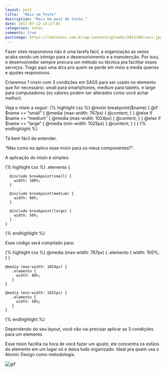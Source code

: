 ```yaml
---
layout: post
title:  "Mais um Teste"
description: "Mais Um post de teste."
date: 2017-07-22 15:27:01
categories: notes
comments: true
postimage: https://tableless.com.br/wp-content/uploads/2013/06/sass.jpg
---
```


Fazer sites responsivos não é uma tarefa fácil, a organização as vezes acaba sendo um inimigo para o desenvolvimento e a manutenção. Por isso, o desenvolvedor sempre procura um método ou técnica pra facilitar esses serviços. Trago aqui uma dica pra quem se perde em meio a media queries e ajustes responsivos.

Criaremos 1 mixin com 3 condições em SASS para ser usado no elemento que for necessário: small para smartphones, medium para tablets, e large para computadores (os valores podem ser alterados como você achar melhor).

Veja o mixin a seguir:
{% highlight css %}
	@mixin breakpoint($name) {
	  @if $name == “small” {
	   @media (max-width: 767px) {
	    @content;
	 }
	}
	  @else if $name == “medium” { 
	    @media (max-width: 1024px) { 
	     @content; 
	   } 
	  } 
	  @else if $name == “large” { 
	    @media (min-width: 1025px) { 
	     @content; 
	    } 
	  } 
	}
{% endhighlight %}

Tá bem fácil de entender.

“Mas como eu aplico esse mixin para os meus componentes?”.

A aplicação do mixin é simples:

{% highlight css %}
	.elemento {

	  @include breakpoint(small) { 
	    width: 100%; 
	  }
	 
	  @include breakpoint(medium) { 
	    width: 80%; 
	  }
	 
	  @include breakpoint(large) { 
	    width: 50%; 
	  } 
	} 
{% endhighlight %}

Esse código será compilado para:

{% highlight css %}
	@media (max-width: 767px) { 
	   .elemento { 
	     width: 100%; 
	   } 
	} 

	@media (max-width: 1024px) { 
	   .elemento { 
	     width: 80%; 
	   } 
	}
	 
	@media (min-width: 1025px) { 
	   .elemento { 
	     width: 50%; 
	   } 
	} 
{% endhighlight %}

Dependendo do seu layout, você não vai precisar aplicar as 3 condições para um elemento.

Esse mixin facilita na hora de você fazer um ajuste, ele concentra os estilos do elemento em um lugar só e deixa tudo organizado. Ideal pra quem usa o Atomic Design como metodologia.

![gif](https://cdn-images-1.medium.com/max/800/1*9gLB8Nx3IFcSVQswapJMyQ.gif)